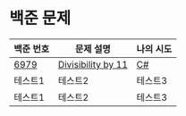 # 백준 문제


|백준 번호|문제 설명|나의 시도|
|------|---|---|
|[6979](./6976/ConsoleApp1)|[Divisibility by 11](./6976/Problem.md)|[C#](./6976/MyTry.md)|
|테스트1|테스트2|테스트3|
|테스트1|테스트2|테스트3|